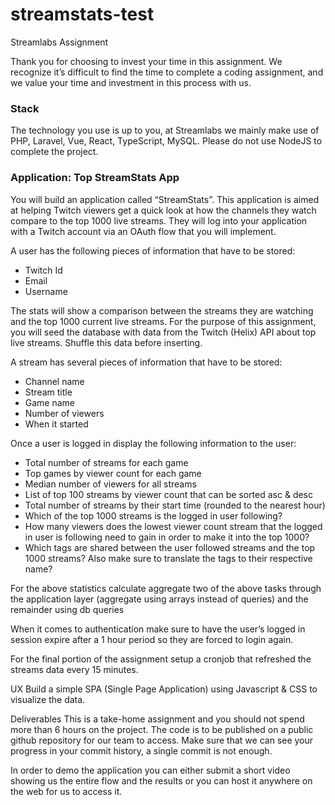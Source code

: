 # streamstats-test

Streamlabs Assignment

Thank you for choosing to invest your time in this assignment.  We recognize it’s difficult to find the time to complete a coding assignment, and we value your time and investment in this process with us.

### Stack
The technology you use is up to you, at Streamlabs we mainly make use of PHP, Laravel, Vue, React, TypeScript, MySQL. Please do not use NodeJS to complete the project.

### Application: Top StreamStats App

You will build an application called “StreamStats”. This application is aimed at helping Twitch viewers get a quick look at how the channels they watch compare to the top 1000 live streams. They will log into your application with a Twitch account via an OAuth flow that you will implement. 

A user has the following pieces of information that have to be stored:
* Twitch Id
* Email
* Username

The stats will show a comparison between the streams they are watching and the top 1000 current live streams. For the purpose of this assignment, you will seed the database with data from the Twitch (Helix) API about top live streams. Shuffle this data before inserting.

A stream has several pieces of information that have to be stored:
* Channel name
* Stream title
* Game name
* Number of viewers
* When it started

Once a user is logged in display the following information to the user:
* Total number of streams for each game
* Top games by viewer count for each game
* Median number of viewers for all streams
* List of top 100 streams by viewer count that can be sorted asc & desc
* Total number of streams by their start time (rounded to the nearest hour)
* Which of the top 1000 streams is the logged in user following?
* How many viewers does the lowest viewer count stream that the logged in user is following need to gain in order to make it into the top 1000?
* Which tags are shared between the user followed streams and the top 1000 streams? Also make sure to translate the tags to their respective name?

For the above statistics calculate aggregate two of the above tasks through the application layer (aggregate using arrays instead of queries) and the remainder using db queries

When it comes to authentication make sure to have the user’s logged in session expire after a 1 hour period so they are forced to login again.

For the final portion of the assignment setup a cronjob that refreshed the streams data every 15 minutes.

UX
Build a simple SPA (Single Page Application) using Javascript & CSS to visualize the data.

Deliverables
This is a take-home assignment and you should not spend more than 6 hours on the project. 
The code is to be published on a public github repository for our team to access. Make sure that we can see your progress in your commit history, a single commit is not enough.

In order to demo the application you can either submit a short video showing us the entire flow and the results or you can host it anywhere on the web for us to access it.
